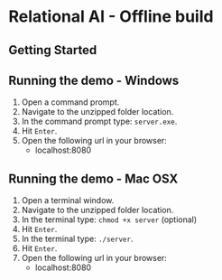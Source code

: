 # Relational AI - Offline build

## Getting Started

## Running the demo - Windows

1. Open a command prompt.
2. Navigate to the unzipped folder location.
3. In the command prompt type: `server.exe`.
4. Hit `Enter`.
5. Open the following url in your browser:
   - localhost:8080

## Running the demo - Mac OSX

1. Open a terminal window.
2. Navigate to the unzipped folder location.
3. In the terminal type: `chmod +x server` (optional)
4. Hit `Enter`.
5. In the terminal type: `./server`.
6. Hit `Enter`.
7. Open the following url in your browser:
   - localhost:8080
